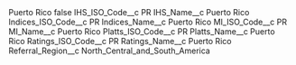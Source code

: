 <?xml version="1.0" encoding="UTF-8"?>
<CustomMetadata xmlns="http://soap.sforce.com/2006/04/metadata" xmlns:xsi="http://www.w3.org/2001/XMLSchema-instance" xmlns:xsd="http://www.w3.org/2001/XMLSchema">
    <label>Puerto Rico</label>
    <protected>false</protected>
    <values>
        <field>IHS_ISO_Code__c</field>
        <value xsi:type="xsd:string">PR</value>
    </values>
    <values>
        <field>IHS_Name__c</field>
        <value xsi:type="xsd:string">Puerto Rico</value>
    </values>
    <values>
        <field>Indices_ISO_Code__c</field>
        <value xsi:type="xsd:string">PR</value>
    </values>
    <values>
        <field>Indices_Name__c</field>
        <value xsi:type="xsd:string">Puerto Rico</value>
    </values>
    <values>
        <field>MI_ISO_Code__c</field>
        <value xsi:type="xsd:string">PR</value>
    </values>
    <values>
        <field>MI_Name__c</field>
        <value xsi:type="xsd:string">Puerto Rico</value>
    </values>
    <values>
        <field>Platts_ISO_Code__c</field>
        <value xsi:type="xsd:string">PR</value>
    </values>
    <values>
        <field>Platts_Name__c</field>
        <value xsi:type="xsd:string">Puerto Rico</value>
    </values>
    <values>
        <field>Ratings_ISO_Code__c</field>
        <value xsi:type="xsd:string">PR</value>
    </values>
    <values>
        <field>Ratings_Name__c</field>
        <value xsi:type="xsd:string">Puerto Rico</value>
    </values>
    <values>
        <field>Referral_Region__c</field>
        <value xsi:type="xsd:string">North_Central_and_South_America</value>
    </values>
</CustomMetadata>
